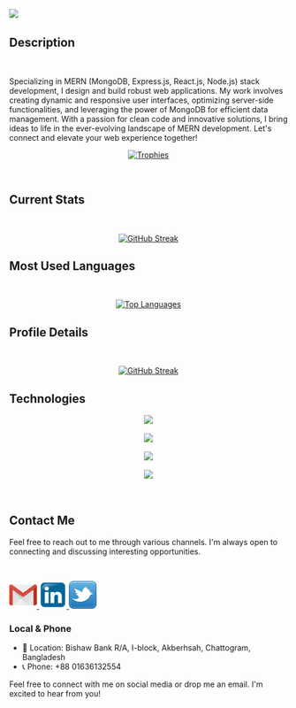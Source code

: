 <img src="https://github.com/TrishonBaidaya7399/TrishonBaidaya7399/blob/main/Github%20Banner.png?raw=true" /> 
<!-- <img src="https://i.ibb.co/SQyRdGY/Black-Belt-Programming-Hero.jpg" /> -->

## Description

<br />
<p align="left">
  Specializing in MERN (MongoDB, Express.js, React.js, Node.js) stack development, I design and build robust web applications. My work involves creating dynamic and responsive user interfaces, optimizing server-side functionalities, and leveraging the power of MongoDB for efficient data management. With a passion for clean code and innovative solutions, I bring ideas to life in the ever-evolving landscape of MERN development. Let's connect and elevate your web experience together!
</p>

<p align="center">
  <a href="https://github.com/ryo-ma/github-profile-trophy">
    <img src="https://github-profile-trophy.vercel.app/?username=TrishonBaidaya7399&theme=onedark" alt="Trophies" />
  </a>
</p>

<br />

## Current Stats

<br />
<p align="center">
  <a href="https://git.io/streak-stats"><img src="https://github-readme-streak-stats.herokuapp.com?user=TrishonBaidaya7399&theme=tokyonight&date_format=j%20M%5B%20Y%5D&mode=weekly" alt="GitHub Streak" /></a>
</p>

## Most Used Languages

<br />
<p align="center">
  <a href="https://github.com/anuraghazra/github-readme-stats">
    <img
      src="https://github-readme-stats.vercel.app/api/top-langs/?username=TrishonBaidaya7399"
      alt="Top Languages"
    />
  </a>
</p>


## Profile Details

<br />
<p align="center">
  <a href="https://git.io/streak-stats">
    <img src="http://github-profile-summary-cards.vercel.app/api/cards/profile-details?username=TrishonBaidaya7399&theme=tokyonight" alt="GitHub Streak" />
  </a>
</p>


## Technologies
<p align="center">
  <a href="">
    <img src="https://skillicons.dev/icons?i=c,cpp,java" />
  </a>
</p>

<p align="center">
  <a href="">
    <img src="https://skillicons.dev/icons?i=git,github,firebase,prisma,postman,figma" />
  </a>
</p>

<p align="center">
  <a href="">
    <img src="https://skillicons.dev/icons?i=js,react,nextjs,nodejs,express,typescript,redux,mongodb" />
  </a>
</p>

<p align="center">
  <a href="">
    <img src="https://skillicons.dev/icons?i=html,css,scss,ps,bootstrap,tailwind,materialui,vite,vscode" />
  </a>
</p>


<br>

## Contact Me

Feel free to reach out to me through various channels. I'm always open to connecting and discussing interesting opportunities.

<br />

<p align="left">
  <!-- Email -->
  <a href="mailto:shukantobaidya2018@gmail.com">
    <img width="50px" height="50px" src="https://github.com/TrishonBaidaya7399/TrishonBaidaya7399/blob/main/Gmail%20logo.png?raw=true" alt="Email"/>
  </a>
  <!-- LinkedIn -->
  <a href="https://www.linkedin.com/in/trishon-baidaya-shontu/">
    <img width="50px" height="50px" src="https://github.com/TrishonBaidaya7399/TrishonBaidaya7399/blob/main/Linkedin%20logo.png?raw=true" alt="LinkedIn"/>
  </a>
  <!-- Twitter -->
  <a href="https://twitter.com/BaidayaShontu">
    <img width="50px" height="50px" src="https://github.com/TrishonBaidaya7399/TrishonBaidaya7399/blob/main/Twitter%20logo.png?raw=true" alt="Twitter"/>
  </a>
</p>

### Local & Phone
- 📍 Location: Bishaw Bank R/A, I-block, Akberhsah, Chattogram, Bangladesh
- 📞 Phone: +88 01636132554

Feel free to connect with me on social media or drop me an email. I'm excited to hear from you!
<br />
